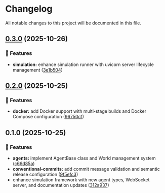 # Changelog

All notable changes to this project will be documented in this file.

## [0.3.0](https://github.com/Route-Sim/SPINE/compare/v0.2.0...v0.3.0) (2025-10-26)


### 🚀 Features

* **simulation:** enhance simulation runner with uvicorn server lifecycle management ([3e1b504](https://github.com/Route-Sim/SPINE/commit/3e1b504530e8b1bbf81d03eeef7bccc25196afc0))

## [0.2.0](https://github.com/Route-Sim/SPINE/compare/v0.1.0...v0.2.0) (2025-10-25)


### 🚀 Features

* **docker:** add Docker support with multi-stage builds and Docker Compose configuration ([96750c1](https://github.com/Route-Sim/SPINE/commit/96750c1a7c713e83d218f9738239d951f6f2452c))

## 0.1.0 (2025-10-25)


### 🚀 Features

* **agents:** implement AgentBase class and World management system ([c66d85a](https://github.com/Route-Sim/SPINE/commit/c66d85a93cc4de79b4cd2560a879d1d25650c008))
* **conventional-commits:** add commit message validation and semantic release configuration ([9f5efc3](https://github.com/Route-Sim/SPINE/commit/9f5efc37238c7232aee31a8996fec0cb89cd6060))
* enhance simulation framework with new agent types, WebSocket server, and documentation updates ([312a937](https://github.com/Route-Sim/SPINE/commit/312a937a4247156565ca52b5e5694dd7414c3c23))
